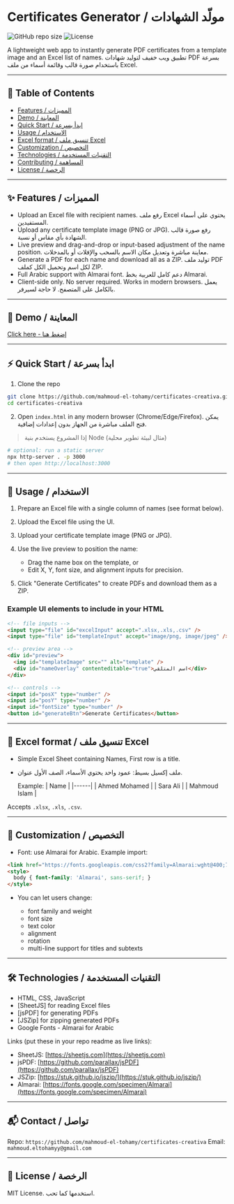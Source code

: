 # Certificates Generator / مولّد الشهادات

![GitHub repo size](https://img.shields.io/badge/status-ready-brightgreen) ![License](https://img.shields.io/badge/license-MIT-blue)

A lightweight web app to instantly generate PDF certificates from a template image and an Excel list of names.
تطبيق ويب خفيف لتوليد شهادات PDF بسرعة باستخدام صورة قالب وقائمة أسماء من ملف Excel.

---

## 📌 Table of Contents

* [Features / المميزات](#-features--المميزات)
* [Demo / المعاينة](#-demo--المعاينة)
* [Quick Start / ابدأ بسرعة](#-quick-start--ابدأ-بسرعة)
* [Usage / الاستخدام](#-usage--الاستخدام)
* [Excel format / تنسيق ملف Excel](#-excel-format--تنسيق-ملف-excel)
* [Customization / التخصيص](#-customization--التخصيص)
* [Technologies / التقنيات المستخدمة](#-technologies--التقنيات-المستخدمة)
* [Contributing / المساهمة](#-contributing--المساهمة)
* [License / الرخصة](#-license--الرخصة)

---

## ✨ Features / المميزات

* Upload an Excel file with recipient names.
  رفع ملف Excel يحتوي على أسماء المستفيدين.
* Upload any certificate template image (PNG or JPG).
  رفع صورة قالب الشهادة بأي مقاس أو نسبة.
* Live preview and drag-and-drop or input-based adjustment of the name position.
  معاينة مباشرة وتعديل مكان الاسم بالسحب والإفلات أو بالمدخلات.
* Generate a PDF for each name and download all as a ZIP.
  توليد ملف PDF لكل اسم وتحميل الكل كملف ZIP.
* Full Arabic support with Almarai font.
  دعم كامل للعربية بخط Almarai.
* Client-side only. No server required. Works in modern browsers.
  يعمل بالكامل على المتصفح. لا حاجة لسيرفر.

---

## 🚀 Demo / المعاينة

[Click here - إضغط هنا](https://mahmoud-el-tohamy.github.io/certify-me/)

---

## ⚡ Quick Start / ابدأ بسرعة

1. Clone the repo

```bash
git clone https://github.com/mahmoud-el-tohamy/certificates-creativa.git
cd certificates-creativa
```

2. Open `index.html` in any modern browser (Chrome/Edge/Firefox).
   يمكن فتح الملف مباشرة من الجهاز بدون إعدادات إضافية.

> إذا المشروع يستخدم بنية Node (مثال لبيئة تطوير محلية)

```bash
# optional: run a static server
npx http-server . -p 3000
# then open http://localhost:3000
```

---

## 🧭 Usage / الاستخدام

1. Prepare an Excel file with a single column of names (see format below).
2. Upload the Excel file using the UI.
3. Upload your certificate template image (PNG or JPG).
4. Use the live preview to position the name:

   * Drag the name box on the template, or
   * Edit X, Y, font size, and alignment inputs for precision.
5. Click "Generate Certificates" to create PDFs and download them as a ZIP.

### Example UI elements to include in your HTML

```html
<!-- file inputs -->
<input type="file" id="excelInput" accept=".xlsx,.xls,.csv" />
<input type="file" id="templateInput" accept="image/png, image/jpeg" />

<!-- preview area -->
<div id="preview">
  <img id="templateImage" src="" alt="template" />
  <div id="nameOverlay" contenteditable="true">اسم المتلقي</div>
</div>

<!-- controls -->
<input id="posX" type="number" />
<input id="posY" type="number" />
<input id="fontSize" type="number" />
<button id="generateBtn">Generate Certificates</button>
```

---

## 📄 Excel format / تنسيق ملف Excel

* Simple Excel Sheet containing Names, First row is a title.
* ملف إكسيل بسيط: عمود واحد يحتوي الأسماء، الصف الأول عنوان.

  Example:
  \| Name |
  \|------|
  \| Ahmed Mohamed |
  \| Sara Ali |
  \| Mahmoud Islam |

Accepts `.xlsx`, `.xls`, `.csv`.

---

## 🎨 Customization / التخصيص

* Font: use Almarai for Arabic. Example import:

```html
<link href="https://fonts.googleapis.com/css2?family=Almarai:wght@400;700&display=swap" rel="stylesheet">
<style>
  body { font-family: 'Almarai', sans-serif; }
</style>
```

* You can let users change:

  * font family and weight
  * font size
  * text color
  * alignment
  * rotation
  * multi-line support for titles and subtexts

---

## 🛠️ Technologies / التقنيات المستخدمة

* HTML, CSS, JavaScript
* \[SheetJS] for reading Excel files
* \[jsPDF] for generating PDFs
* \[JSZip] for zipping generated PDFs
* Google Fonts - Almarai for Arabic

Links (put these in your repo readme as live links):

* SheetJS: [https://sheetjs.com](https://sheetjs.com)
* jsPDF: [https://github.com/parallax/jsPDF](https://github.com/parallax/jsPDF)
* JSZip: [https://stuk.github.io/jszip/](https://stuk.github.io/jszip/)
* Almarai: [https://fonts.google.com/specimen/Almarai](https://fonts.google.com/specimen/Almarai)

---

## 📬 Contact / تواصل

Repo: `https://github.com/mahmoud-el-tohamy/certificates-creativa`
Email: `mahmoud.eltohamyy@gmail.com`

---

## 🧾 License / الرخصة

MIT License.
استخدمها كما تحب.
